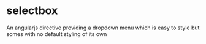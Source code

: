 selectbox
=========

An angularjs directive providing a dropdown menu which is easy to style but somes with no default styling of its own
